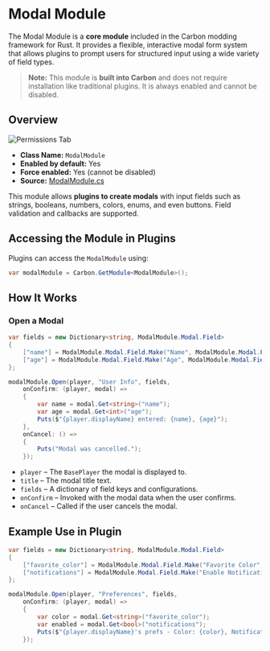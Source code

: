 # Modal Module

The Modal Module is a **core module** included in the Carbon modding framework for Rust. It provides a flexible, interactive modal form system that allows plugins to prompt users for structured input using a wide variety of field types.

> **Note:** This module is **built into Carbon** and does not require installation like traditional plugins. It is always enabled and cannot be disabled.


## Overview
![Permissions Tab](/misc/modal_a.webp)

- **Class Name:** `ModalModule`
- **Enabled by default:** Yes
- **Force enabled:** Yes (cannot be disabled)
- **Source:** [ModalModule.cs](https://github.com/CarbonCommunity/Carbon.Common/blob/develop/src/Carbon/Modules/ModalModule/ModalModule.cs)

This module allows **plugins to create modals** with input fields such as strings, booleans, numbers, colors, enums, and even buttons. Field validation and callbacks are supported.

## Accessing the Module in Plugins

Plugins can access the `ModalModule` using:

```csharp
var modalModule = Carbon.GetModule<ModalModule>();
```

## How It Works

### Open a Modal

```csharp
var fields = new Dictionary<string, ModalModule.Modal.Field>
{
    ["name"] = ModalModule.Modal.Field.Make("Name", ModalModule.Modal.Field.FieldTypes.String, required: true),
    ["age"] = ModalModule.Modal.Field.Make("Age", ModalModule.Modal.Field.FieldTypes.Integer),
};

modalModule.Open(player, "User Info", fields,
    onConfirm: (player, modal) =>
    {
        var name = modal.Get<string>("name");
        var age = modal.Get<int>("age");
        Puts($"{player.displayName} entered: {name}, {age}");
    },
    onCancel: () =>
    {
        Puts("Modal was cancelled.");
    });
```

- `player` – The `BasePlayer` the modal is displayed to.
- `title` – The modal title text.
- `fields` – A dictionary of field keys and configurations.
- `onConfirm` – Invoked with the modal data when the user confirms.
- `onCancel` – Called if the user cancels the modal.

## Example Use in Plugin

```csharp
var fields = new Dictionary<string, ModalModule.Modal.Field>
{
    ["favorite_color"] = ModalModule.Modal.Field.Make("Favorite Color", ModalModule.Modal.Field.FieldTypes.HexColor),
    ["notifications"] = ModalModule.Modal.Field.Make("Enable Notifications", ModalModule.Modal.Field.FieldTypes.Boolean, @default: true)
};

modalModule.Open(player, "Preferences", fields,
    onConfirm: (player, modal) =>
    {
        var color = modal.Get<string>("favorite_color");
        var enabled = modal.Get<bool>("notifications");
        Puts($"{player.displayName}'s prefs - Color: {color}, Notifications: {enabled}");
    });
```